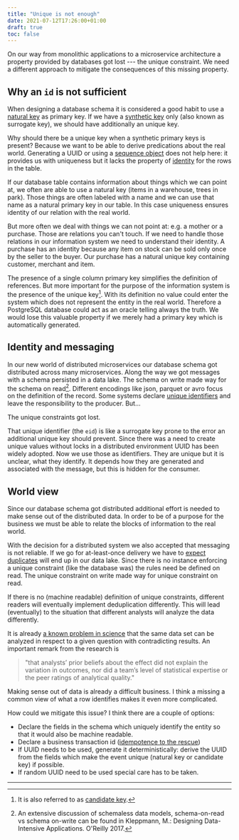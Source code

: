 ```yaml
---
title: "Unique is not enough"
date: 2021-07-12T17:26:00+01:00
draft: true
toc: false
---
```


On our way from monolithic applications to a microservice architecture a
property provided by databases got lost --- the unique constraint.  We need a
different approach to mitigate the consequences of this missing property.

## Why an `id` is not sufficient

When designing a database schema it is considered a good habit to use a
[natural key][natural] as primary key.  If we have a [synthetic key][surrogate]
only (also known as surrogate key), we should have additionally an unique key.

Why should there be a unique key when a synthetic primary keys is present?
Because we want to be able to derive predications about the real world.
Generating a UUID or using a [sequence object][sequence] does not help here: it
provides us with uniqueness but it lacks the property of [identity][identity]
for the rows in the table.

If our database table contains information about things which we can point
at, we often are able to use a natural key (items in a warehouse, trees in
park).  Those things are often labeled with a name and we can use that name as a
natural primary key in our table.  In this case uniqueness ensures identity of
our relation with the real world.

But more often we deal with things we can not point at: e.g. a mother or a
purchase.  Those are relations you can't touch.  If we need to handle those
relations in our information system we need to understand their identity.  A
purchase has an identity because any item on stock can be sold only once by the
seller to the buyer.  Our purchase has a natural unique key containing customer,
merchant and item.

The presence of a single column primary key simplifies the definition of
references.  But more important for the purpose of the information system is the
presence of the unique key[^1].  With its definition no value could enter the
system which does not represent the entity in the real world.  Therefore a
PostgreSQL database could act as an oracle telling always the truth.  We would
lose this valuable property if we merely had a primary key which is
automatically generated.


## Identity and messaging

In our new world of distributed microservices our database schema got
distributed across many microservices.  Along the way we got messages with a
schema persisted in a data lake.  The schema on write made way for the schema on
read[^2].  Different encodings like json, parquet or avro focus on the
definition of the record.  Some systems declare [unique
identifiers][metadataeid] and leave the responsibility to the producer.  But...

The unique constraints got lost.

That unique identifier (the `eid`) is like a surrogate key prone to the error an
additional unique key should prevent.  Since there was a need to create unique
values without locks in a distributed environment UUID has been widely adopted.
Now we use those as identifiers.  They are unique but it is unclear, what they
identify.  It depends how they are generated and associated with the message,
but this is hidden for the consumer.

<!--

Since identity is not required
and cannot be enforced (by the schema) there is no guarantee a message (business
event) which carries the very same payload does not have a duplicate with a
different event id.  This means there will be duplicate rows (in respect to the
real world) which will have different identifiers.

The definition of unique identifiers created by a system will ensure the system
works from a technical point of view.

-->


## World view

Since our database schema got distributed additional effort is needed to make
sense out of the distributed data.  In order to be of a purpose for the business
we must be able to relate the blocks of information to the real world.

With the decision for a distributed system we also accepted that messaging is
not reliable.  If we go for at-least-once delivery we have to [expect
duplicates][leastonce] will end up in our data lake.  Since there is no instance
enforcing a unique constraint (like the database was) the rules need be defined
on read.  The unique constraint on write made way for unique constraint on read.

If there is no (machine readable) definition of unique constraints, different
readers will eventually implement deduplication differently.  This will lead
(eventually) to the situation that different analysts will analyze
the data differently.

It is already [a known problem in science][psychology] that the same data set can
be analyzed in respect to a given question with contradicting results.  An
important remark from the research is

> "that analysts’ prior beliefs about the effect did not explain the variation
> in outcomes, nor did a team’s level of statistical expertise or the peer
> ratings of analytical quality."

Making sense out of data is already a difficult business.  I think a missing
a common view of what a row identifies makes it even more complicated.

How could we mitigate this issue?  I think there are a couple of options:

- Declare the fields in the schema which uniquely identify the entity so that it
  would also be machine readable.
- Declare a business transaction id ([idempotence to the rescue][no-reliable])
- If UUID needs to be used, generate it deterministically: derive the UUID from
  the fields which make the event unique (natural key or candidate key) if
  possible.
- If random UUID need to be used special care has to be taken.


[^1]: It is also referred to as [candidate
    key](https://en.wikipedia.org/wiki/Candidate_key).

[^2]: An extensive discussion of schemaless data models, schema-on-read vs schema
on-write can be found in Kleppmann, M.: Designing Data-Intensive
Applications. O'Reilly 2017.


-----------

[psychology]: https://www.psychologicalscience.org/publications/observer/obsonline/how-researchers-can-find-different-results-using-the-same-data.html
[surrogate]: https://en.wikipedia.org/wiki/Surrogate_key
[natural]: https://en.wikipedia.org/wiki/Natural_key
[identity]: https://en.wikipedia.org/wiki/Identity_relation
[sequence]: https://www.postgresql.org/docs/current/functions-sequence.html
[metadataeid]: https://nakadi.io/manual.html#definition_EventMetadata
[leastonce]: https://nakadi.io/manual.html#client-rebalancing
[no-reliable]: https://www.infoq.com/articles/no-reliable-messaging/
